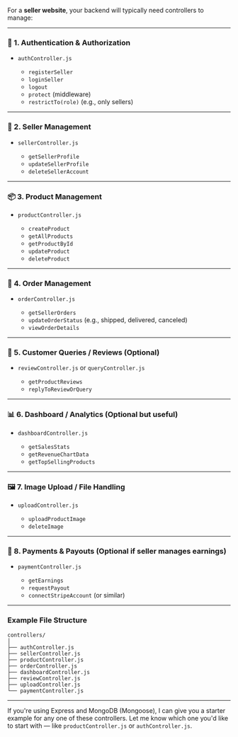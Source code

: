 For a **seller website**, your backend will typically need controllers to manage:

---

### 🔑 1. **Authentication & Authorization**

- `authController.js`

  - `registerSeller`
  - `loginSeller`
  - `logout`
  - `protect` (middleware)
  - `restrictTo(role)` (e.g., only sellers)

---

### 👤 2. **Seller Management**

- `sellerController.js`

  - `getSellerProfile`
  - `updateSellerProfile`
  - `deleteSellerAccount`

---

<!-- This is done......... -->

### 📦 3. **Product Management**

- `productController.js`

  - `createProduct`
  - `getAllProducts`
  - `getProductById`
  - `updateProduct`
  - `deleteProduct`

---

### 🧾 4. **Order Management**

- `orderController.js`

  - `getSellerOrders`
  - `updateOrderStatus` (e.g., shipped, delivered, canceled)
  - `viewOrderDetails`

---

### 💬 5. **Customer Queries / Reviews (Optional)**

- `reviewController.js` or `queryController.js`

  - `getProductReviews`
  - `replyToReviewOrQuery`

---

### 📊 6. **Dashboard / Analytics (Optional but useful)**

- `dashboardController.js`

  - `getSalesStats`
  - `getRevenueChartData`
  - `getTopSellingProducts`

---

### 🖼️ 7. **Image Upload / File Handling**

- `uploadController.js`

  - `uploadProductImage`
  - `deleteImage`

---

### 🏦 8. **Payments & Payouts (Optional if seller manages earnings)**

- `paymentController.js`

  - `getEarnings`
  - `requestPayout`
  - `connectStripeAccount` (or similar)

---

### Example File Structure

```
controllers/
│
├── authController.js
├── sellerController.js
├── productController.js
├── orderController.js
├── dashboardController.js
├── reviewController.js
├── uploadController.js
└── paymentController.js
```

---

If you're using Express and MongoDB (Mongoose), I can give you a starter example for any one of these controllers. Let me know which one you'd like to start with — like `productController.js` or `authController.js`.
